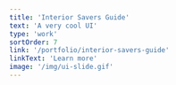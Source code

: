 ```yaml
---
title: 'Interior Savers Guide'
text: 'A very cool UI'
type: 'work'
sortOrder: 7
link: '/portfolio/interior-savers-guide'
linkText: 'Learn more'
image: '/img/ui-slide.gif'
---
```

